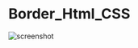 # Border_Html_CSS
![screenshot](https://user-images.githubusercontent.com/56091516/134791671-34093f28-cea7-4156-99d9-9d8be303caef.png)
